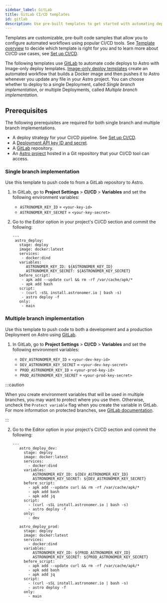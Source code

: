 ```yaml
---
sidebar_label: GitLab
title: GitLab CI/CD templates
id: gitlab
description: Use pre-built templates to get started with automating deploys for your Apache Airflow code from GitLab to Astro  
---
```


Templates are customizable, pre-built code samples that allow you to configure automated workflows using popular CI/CD tools. See [Template overview](template-overview.md) to decide which template is right for you and to learn more about CI/CD use cases, see [Set up CI/CD](set-up-ci-cd.md).

The following templates use [GitLab](https://gitlab.com/) to automate code deploys to Astro with Image-only deploy templates. [Image-only deploy templates](template-overview.md#template-types) create an automated workflow that builds a Docker image and then pushes it to Astro whenever you update any file in your Astro project. You can choose whether to deploy to a single Deployment, called _Single branch implementation_, or multiple Deployments, called _Multiple branch implementation_. 

## Prerequisites

The following prerequisites are required for both single branch and multiple branch implementations.

- A deploy strategy for your CI/CD pipeline. See [Set up CI/CD](set-up-ci-cd.md).
- A [Deployment API key ID and secret](api-keys.md).
- A [GitLab](https://gitlab.com/) repository.
- An [Astro project](create-project.md) hosted in a Git repository that your CI/CD tool can access.


### Single branch implementation

Use this template to push code to from a GitLab repository to Astro.

1. In GitLab, go to **Project Settings** > **CI/CD** > **Variables** and set the following environment variables:

    - `ASTRONOMER_KEY_ID` = `<your-key-id>`
    - `ASTRONOMER_KEY_SECRET` = `<your-key-secret>`

2. Go to the Editor option in your project's CI/CD section and commit the following:

   ```
   ---
    astro_deploy:
      stage: deploy
      image: docker:latest
      services:
       - docker:dind
      variables:
         ASTRONOMER_KEY_ID: ${ASTRONOMER_KEY_ID}
         ASTRONOMER_KEY_SECRET: ${ASTRONOMER_KEY_SECRET}
      before_script:
       - apk add --update curl && rm -rf /var/cache/apk/*
       - apk add bash
      script:
       - (curl -sSL install.astronomer.io | bash -s)
       - astro deploy -f
      only:
       - main
   ```

### Multiple branch implementation

Use this template to push code to both a development and a production Deployment on Astro using [GitLab](https://gitlab.com/).

1. In GitLab, go to **Project Settings** > **CI/CD** > **Variables** and set the following environment variables:

    - `DEV_ASTRONOMER_KEY_ID` = `<your-dev-key-id>`
    - `DEV_ASTRONOMER_KEY_SECRET` = `<your-dev-key-secret>`
    - `PROD_ASTRONOMER_KEY_ID` = `<your-prod-key-id>`
    - `PROD_ASTRONOMER_KEY_SECRET` = `<your-prod-key-secret>`

:::caution

When you create environment variables that will be used in multiple branches, you may want to protect where you use them. Otherwise, uncheck the `Protect variable` flag when you create the variable in GitLab. For more information on protected branches, see [GitLab documentation](https://docs.gitlab.com/ee/user/project/protected_branches.html#configure-a-protected-branch).

:::

2. Go to the Editor option in your project's CI/CD section and commit the following:

   ```
   ---
      astro_deploy_dev:
        stage: deploy
        image: docker:latest
        services:
          - docker:dind
        variables:
            ASTRONOMER_KEY_ID: ${DEV_ASTRONOMER_KEY_ID}
            ASTRONOMER_KEY_SECRET: ${DEV_ASTRONOMER_KEY_SECRET}
        before_script:
          - apk add --update curl && rm -rf /var/cache/apk/*
          - apk add bash
          - apk add jq
        script:
          - (curl -sSL install.astronomer.io | bash -s)
          - astro deploy -f
        only:
          - dev

      astro_deploy_prod:
        stage: deploy
        image: docker:latest
        services:
          - docker:dind
        variables:
            ASTRONOMER_KEY_ID: ${PROD_ASTRONOMER_KEY_ID}
            ASTRONOMER_KEY_SECRET: ${PROD_ASTRONOMER_KEY_SECRET}
        before_script:
          - apk add --update curl && rm -rf /var/cache/apk/*
          - apk add bash
          - apk add jq
        script:
          - (curl -sSL install.astronomer.io | bash -s)
          - astro deploy -f
        only:
          - main
   ```
